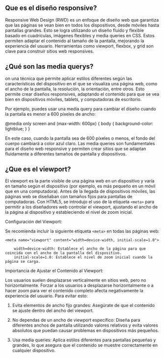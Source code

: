 ## Que es el diseño responsive?

Responsive Web Design (RWD) es un enfoque de diseño web que garantiza que las páginas se vean bien en todos los dispositivos, desde móviles hasta pantallas grandes. Esto se logra utilizando un diseño fluido y flexible basado en cuadrículas, imágenes flexibles y media queries en CSS. Estos permiten adaptar el contenido al tamaño de la pantalla, mejorando la experiencia del usuario. Herramientas como viewport, flexbox, y grid son clave para construir sitios web responsives.

## ¿Qué son las media querys?

on una técnica que permite aplicar estilos diferentes según las características del dispositivo en el que se visualiza una página web, como el ancho de la pantalla, la resolución, la orientación, entre otros. Esto permite crear diseños responsives, adaptando el contenido para que se vea bien en dispositivos móviles, tablets, y computadoras de escritorio.

Por ejemplo, puedes usar una media query para cambiar el diseño cuando la pantalla es menor a 600 píxeles de ancho:

@media only screen and (max-width: 600px) {
  body {
    background-color: lightblue;
  }
}

En este caso, cuando la pantalla sea de 600 píxeles o menos, el fondo del cuerpo cambiará a color azul claro.
Las media queries son fundamentales para el diseño web responsive y permiten crear sitios que se adaptan fluidamente a diferentes tamaños de pantalla y dispositivos.

## ¿Que es el viewport?
El viewport es la parte visible de una página web en un dispositivo y varía en tamaño según el dispositivo (por ejemplo, es más pequeño en un móvil que en una computadora). Antes de la llegada de dispositivos móviles, las páginas web se diseñaban con tamaños fijos para pantallas de computadoras. Con HTML5, se introdujo el uso de la etiqueta `<meta>` para permitir a los diseñadores web controlar el viewport, ajustando el ancho de la página al dispositivo y estableciendo el nivel de zoom inicial.

Configuración del Viewport:

Se recomienda incluir la siguiente etiqueta `<meta>` en todas las páginas web:

`<meta name="viewport" content="width=device-width, initial-scale=1.0">`

        width=device-width: Establece el ancho de la página para que coincida con el ancho de la pantalla del dispositivo.
	    initial-scale=1.0: Establece el nivel de zoom inicial cuando la página se carga.

Importancia de Ajustar el Contenido al Viewport:

Los usuarios suelen desplazarse verticalmente en sitios web, pero no horizontalmente. Forzar a los usuarios a desplazarse horizontalmente o a hacer zoom para ver el contenido completo afecta negativamente la experiencia del usuario. Para evitar esto:

1. Evita elementos de ancho fijo grandes: Asegúrate de que el contenido se ajuste dentro del ancho del viewport.

2.	No dependas de un ancho de viewport específico: Diseña para diferentes anchos de pantalla utilizando valores relativos y evita valores absolutos que puedan causar problemas en dispositivos más pequeños.

3.	Usa media queries: Aplica estilos diferentes para pantallas pequeñas y grandes, lo que asegura que el contenido se muestre correctamente en cualquier dispositivo.

